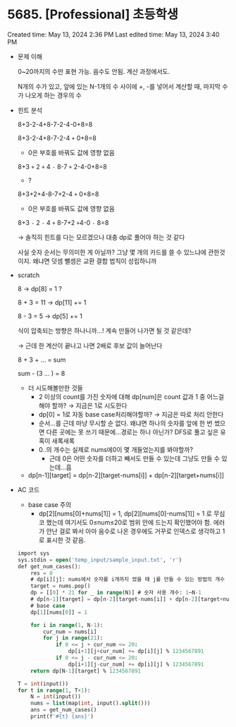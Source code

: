 # 5685. [Professional] 초등학생

Created time: May 13, 2024 2:36 PM
Last edited time: May 13, 2024 3:40 PM

- 문제 이해
    
    0~20까지의 수만 표현 가능. 음수도 안됨. 계산 과정에서도.
    
    N개의 수가 있고, 앞에 있는 N-1개의 수 사이에 +, -를 넣어서 계산할 때, 마지막 수가 나오게 하는 경우의 수  
    
- 힌트 분석
    
    8+3-2-4+8-7-2-4-0+8=8
    
    8+3-2-4+8-7-2-4 `+` 0+8=8 
    
    - 0은 부호를 바꿔도 값에 영향 없음
    
    8+3 `+` 2 `+` 4 `-` 8-7 `+` 2-4-0+8=8
    
    - ?
    
    8+3+2+4-8-7+2-4 `+` 0+8=8
    
    - 0은 부호를 바꿔도 값에 영향 없음
    
    8+3 `-` 2 `-` 4 `+` 8-7+2 `+`4-0 `-` 8=8
    
    → 솔직히 힌트를 다는 모르겠으나 대충 dp로 풀어야 하는 것 같다 
    
    사실 숫자 순서는 무의미한 게 아닐까? 그냥 몇 개의 카드를 쓸 수 있느냐에 관한것이지. 왜냐면 덧셈 뺄셈은 교환 결합 법칙이 성립하니까 
    
- scratch
    
    8 → dp[8] = 1 ? 
    
    8 + 3 = 11 → dp[11] += 1 
    
    8 - 3 = 5 → dp[5] += 1
    
    식이 압축되는 방향은 하나니까…! 계속 만들어 나가면 될 것 같은데?
    
    → 근데 한 계산이 끝나고 나면 2배로 후보 값이 늘어난다 
    
    8 + 3 + … = sum
    
    sum - (3 … ) = 8 
    
    - 더 시도해볼만한 것들
        - 2 이상의 count를 가진 숫자에 대해 dp[num]은 count 값과 1 중 어느걸 해야 할까? → 지금은 1로 시도한다
        - dp[0] = 1로 자동 base case처리해야할까? → 지금은 따로 처리 안한다
        - 순서…를 근데 마냥 무시할 순 없다. 왜냐면 하나의 숫자를 앞에 한 번 썼으면 다른 곳에는 못 쓰기 때문에…경로는 하나 아닌가? DFS로 풀고 싶은 유혹이 새록새록
        - 0..의 개수는 실제로 nums에0이 몇 개들었는지를 봐야할까?
            - 근데 0은 어떤 숫자를 더하고 빼서도 만들 수 있는데 그냥도 만들 수 있는데…흠
    - dp[n-1][target] = dp[n-2][target-nums[i]] + dp[n-2][target+nums[i]]
    
- AC 코드
    - base case 주의
        - dp[2][nums[0]+nums[1]] = 1, dp[2][nums[0]-nums[1]] = 1 로 무심코 했는데 여기서도 0≤num≤20로 범위 안에 드는지 확인했어야 함. 에러가 안난 걸로 봐서 아마 음수로 나온 경우에도 거꾸로 인덱스로 생각하고 1로 표시한 것 같음.
    
    ```sql
    import sys
    sys.stdin = open('temp_input/sample_input.txt', 'r')
    def get_num_cases():
        res = 0
        # dp[i][j]: nums에서 숫자를 i개까지 썼을 때 j를 만들 수 있는 방법의 개수
        target = nums.pop()
        dp = [[0] * 21 for _ in range(N)] # 숫자 사용 개수: 1~N-1
        # dp[n-1][target] = dp[n-2][target-nums[i]] + dp[n-2][target+nums[i]]
        # base case
        dp[1][nums[0]] = 1
    
        for i in range(1, N-1):
            cur_num = nums[i]
            for j in range(21):
                if 0 <= j + cur_num <= 20:
                    dp[i+1][j+cur_num] += dp[i][j] % 1234567891
                if 0 <= j - cur_num <= 20:
                    dp[i+1][j-cur_num] += dp[i][j] % 1234567891
        return dp[N-1][target] % 1234567891
    
    T = int(input())
    for t in range(1, T+1):
        N = int(input())
        nums = list(map(int, input().split()))
        ans = get_num_cases()
        print(f'#{t} {ans}')
    ```